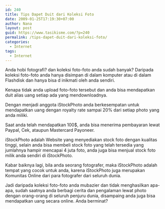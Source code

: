 ```yaml
---
id: 240
title: Tips Dapet Duit dari Koleksi Foto
date: 2009-01-25T17:19:30+07:00
author: Nana
layout: post
guid: https://www.tasikisme.com/?p=240
permalink: /tips-dapet-duit-dari-koleksi-foto/
categories:
  - Internet
tags:
  - Internet
---
```

Anda hobi fotografi? dan koleksi foto-foto anda sudah banyak? Daripada koleksi foto-foto anda hanya disimpan di dalam komputer atau di dalam Flashdisk dan hanya bisa d inikmati oleh anda sendiri.

Kenapa tidak anda upload foto-foto tersebut dan anda bisa mendapatkan duit alias uang setiap ada yang mendownloadnya.

Dengan menjadi anggota iStockPhoto anda berkesempatan untuk mendapatkan uang dengan royalty rate sampai 20% dari setiap photo yang anda miliki.

Saat anda telah mendapatkan 100$, anda bisa menerima pembayaran lewat Paypal, Cek, ataupun Mastercard Payoneer.

iStockPhoto adalah Website yang menyediakan stock foto dengan kualitas tinggi, selain anda bisa membeli stock foto yang telah tersedia yang jumlahnya hampir mencapai 4 juta foto, anda juga bisa menjual stock foto milik anda sendiri di iStockPhoto.

Kabar baiknya lagi, bila anda seorang fotografer, maka iStockPhoto adalah tempat yang cocok untuk anda, karena iStockPhoto juga merupakan Komunitas Online dari para fotografer dari seluruh dunia.

Jadi daripada koleksi foto-foto anda mubazier dan tidak menghasilkan apa-apa, sudah saatnya anda berbagi cerita dan pengalaman lewat photo dengan orang-orang di seluruh penjuru dunia, disampaing anda juga bisa mendapatkan uang secara online. Anda berminat?